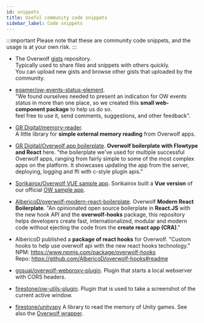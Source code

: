 ```yaml
---
id: snippets
title: Useful community code snippets
sidebar_label: Code snippets
---
```


:::important
Please note that these are community code snippets, and the usage is at your own risk.
:::

* The Overwolf [gists](https://github.com/overwolf/community-gists) repository.  
  Typically used to share files and snippets with others quickly.  
  You can upload new gists and browse other gists that uploaded by the community.

* [egamer/ow-events-status-element](https://www.npmjs.com/package/@egamer/ow-events-status-element).  
  "We found ourselves needed to present an indication for OW events status in more than one place, so we created this **small web-component package** to help us do so.  
  feel free to use it, send comments, suggestions, and other feedback".
  
* [GR Digital/memory-reader](https://github.com/GRDigital/memory-reader).  
  A little library for **simple external memory reading** from Overwolf apps.
  
* [GR Digital/Overwolf app boilerplate](https://github.com/GRDigital/overwolf-boilerplate).
  **Overwolf boilerplate with Flowtype and React** here.
  "the boilerplate we've used for multiple successful Overwolf apps, ranging from fairly simple to some of the most complex apps on the platform. It showcases updating the app from the server, deploying, logging and ffi with c-style plugin apis."

* [Sorikairox/Overwolf VUE sample app](https://github.com/Sorikairox/overwolf-vue-sample).
  Sorikairox built a **Vue version** of our official [OW sample app](https://github.com/overwolf/sample-app/tree/master/ts).

* [AlbericoD/overwolf-modern-react-boilerplate](https://github.com/AlbericoD/overwolf-modern-react-boilerplate).
  Overwolf **Modern React Boilerplate**.
  "An opinionated  open source boilerplate in **React.JS** with the new hook API and the **overwolf-hooks** package, this repository helps developers create fast, internationalized, modular and modern code without ejecting the code from the **create react app (CRA)**."

* AlbericoD published a **package of react hooks** for Overwolf.
  "Custom hooks to help use overwolf api with the new react hooks technology."  
  NPM: https://www.npmjs.com/package/overwolf-hooks  
  Repo: https://github.com/AlbericoD/overwolf-hooks#readme
  
* [gosuai/overwolf-webproxy-plugin](https://github.com/gosuai/overwolf-webproxy-plugin).
  Plugin that starts a local webserver with CORS headers.
  
* [firestone/ow-utils-plugin](https://github.com/Zero-to-Heroes/ow-utils-csharp).
  Plugin that is used to take a screenshot of the current active window.
  
* [firestone/unityspy](https://github.com/Zero-to-Heroes/unity-spy-.net4.5)
  A library to read the memory of Unity games. See also the [Overwolf wrapper](https://github.com/Zero-to-Heroes/overwolf-unityspy-wrapper).


